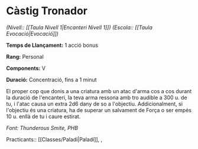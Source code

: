 # Càstig Tronador

*(Nivell:: [[Taula Nivell 1|Encanteri Nivell 1]]) (Escola:: [[Taula Evocació|Evocació]])*

**Temps de Llançament:** 1 acció bonus

**Rang:** Personal

**Components:** V

**Duració:** Concentració, fins a 1 minut

El proper cop que donis a una criatura amb un atac d'arma cos a cos durant la duració de l'encanteri, la teva arma ressona amb tro audible a 300 u. de tu, i l'atac causa un extra 2d6 dany de so a l'objectiu. Addicionalment, si l'objectiu és una criatura, ha de superar un salvament de Força o ser empès 10 u. enllà de tu i caure estirat.


*Font: Thunderous Smite, PHB*



Practicants:: [[Classes/Paladí|Paladí]], ,
